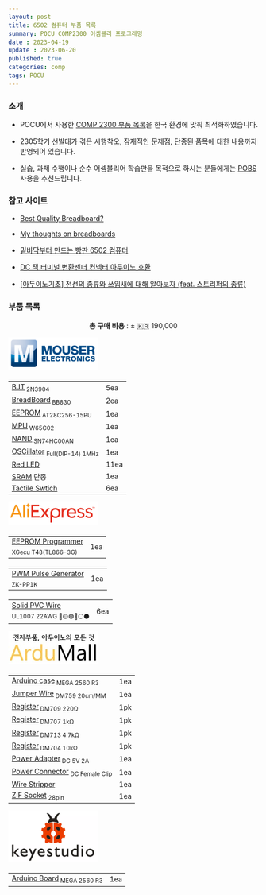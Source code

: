 ```yaml
---
layout: post
title: 6502 컴퓨터 부품 목록
summary: POCU COMP2300 어셈블리 프로그래밍
date : 2023-04-19
update : 2023-06-20
published: true
categories: comp
tags: POCU
---
```

### 소개

- POCU에서 사용한 <a href="https://docs.google.com/document/d/1Waq9Z3sIWOCbG5QIWiyR8XYDDLspwvUAZ385g8QdkIg/" target="_blank">COMP 2300 부품 목록</a>을 한국 환경에 맞춰 최적화하였습니다.

- 2305학기 선발대가 겪은 시행착오, 잠재적인 문제점, 단종된 품목에 대한 내용까지 반영되어 있습니다.

- 실습, 과제 수행이나 순수 어셈블리어 학습만을 목적으로 하시는 분들에게는 <a href="https://github.com/POCU/COMP2300StarterPack/releases">POBS</a> 사용을 추천드립니다.

### 참고 사이트

- <a href="https://www.youtube.com/watch?v=XKQJhe9n_ug" target="_blank" class="link-dark">Best Quality Breadboard?</a>

- <a href="https://eater.net/breadboards" target="_blank" class="link-dark">My thoughts on breadboards</a>

- <a href="https://www.clien.net/service/board/lecture/17999941" target="_blank" class="link-dark">밑바닥부터 만드는 빵판 6502 컴퓨터</a>

- <a href="https://www.youtube.com/watch?v=N79itHVWzLA" target="_blank" class="link-dark">DC 잭 터미널 변환젠더 컨넥터 아두이노 호환</a>

- <a href="https://www.youtube.com/watch?v=XnxXaQylu_0" target="_blank" class="link-dark">[아두이노기초] 전선의 종류와 쓰임새에 대해 알아보자 (feat. 스트리퍼의 종류)</a>

### 부품 목록

<p align="center"><b>총 구매 비용</b> : ± 🇰🇷 190,000</p>

<table class="table mb-5">
    <thead>
    <img src="/assets/6502/mouser.png" class="rounded mx-auto d-block" width=180px>
        <tr class="tr-top">
            <td></td>
            <td></td>
        </tr>
    </thead>
    <tbody>
        <tr>
            <td class="td1"><a href="https://www.mouser.kr/ProductDetail/610-2N3904" target="_blank">BJT</a><sub> 2N3904</sub></td>
            <td class="td2">5ea</td>
        </tr>
        <tr>
            <td class="td1"><a href="https://www.mouser.kr/ProductDetail/854-BB830" target="_blank">BreadBoard</a><sub> BB830</sub></td>
            <td class="td2">2ea</td>
        </tr>
        <tr>
            <td class="td1"><a href="https://www.mouser.kr/ProductDetail/556-AT28C25615PU" target="_blank">EEPROM</a><sub> AT28C256-15PU</sub></td>
            <td class="td2">1ea</td>
        </tr>
        <tr>
            <td class="td1"><a href="https://www.mouser.kr/ProductDetail/955-W65C02S6TPG-14" target="_blank">MPU</a><sub> W65C02</sub></td>
            <td class="td2">1ea</td>
        </tr>
        <tr>
            <td class="td1"><a href="https://www.mouser.kr/ProductDetail/Texas-Instruments/SN74HC00AN?qs=6ZVwTuetbD7YqMbSpl34ug%3D%3D&_gl=1*1k7hxez*_ga*dW5kZWZpbmVk*_ga_15W4STQT4T*dW5kZWZpbmVk*_ga_1KQLCYKRX3*dW5kZWZpbmVk" target="_blank">NAND</a><sub> SN74HC00AN</sub></td>
            <td class="td2">1ea</td>
        </tr>
        <tr>
            <td class="td1"><a href="https://www.mouser.kr/ProductDetail/ECS/ECS-100AX-010?qs=GxOUx7aO6nwR8LSwQOIEbw%3D%3D" target="_blank">OSCillator</a>
            <sub>Full(DIP-14) 1MHz</sub>
            </td>
            <td class="td2">1ea</td>
        </tr>
        <tr>
            <td class="td1"><a href="https://www.mouser.kr/ProductDetail/696-SSL-LX5573ID" target="_blank">Red LED</a></td>
            <td class="td2">11ea</td>
        </tr>
        <tr>
            <td class="td1">
                <a href="https://www.mouser.kr/ProductDetail/Infineon-Cypress/CY62256LL-70PC?qs=BJlw7L4Cy78lUV63ByggiA%3D%3D" target="_blank">SRAM</a>
                <span class="badge rounded-pill text-bg-danger" data-bs-toggle="tooltip" data-bs-title="CY62256 시리즈 전체가 단종되었습니다. POCU에서 추후 업데이트 예정입니다.">단종</span>
            </td>
            <td class="td2">1ea</td>
        </tr>
        <tr>
            <td class="td1"><a href="https://www.mouser.kr/ProductDetail/506-FSM4JAH" target="_blank">Tactile Swtich</a></td>
            <td class="td2">6ea</td>
        </tr>
    </tbody>
</table>

<table class="table">
    <thead>
    <img src="/assets/6502/AliExpress.png" class="rounded mx-auto d-block" width=180px>
        <tr class="tr-top">
            <td></td>
            <td></td>
        </tr>
    </thead>
    <tbody>
        <tr>
            <td class="td1">
                <a href="https://ko.aliexpress.com/item/1005004492031847.html" target="_blank">EEPROM Programmer</a><br>
                <sub>XGecu T48(TL866-3G)</sub>
            </td>
            <td class="td2">1ea</td>
        </tr>
    </tbody>
</table>

<table class="table">
    <thead>
        <tr class="tr-top">
            <td></td>
            <td></td>
        </tr>
    </thead>
    <tbody>
        <tr>
            <td class="td1">
                <a href="https://ko.aliexpress.com/item/4000877187144.html" target="_blank">PWM Pulse Generator</a><br>
                <sub>ZK-PP1K</sub>
            </td>
            <td class="td2">1ea</td>
        </tr>
    </tbody>
</table>

<table class="table mb-5">
    <thead>
        <tr class="tr-top">
            <td></td>
            <td></td>
        </tr>
    </thead>
    <tbody>
        <tr>
            <td class="td1">
                <a href="https://ko.aliexpress.com/w/wholesale-ul1007-%EC%A3%BC%EC%84%9D-%EB%8F%84%EA%B8%88.html?sortType=price_asc" target="_blank">Solid PVC Wire</a><br>
                <sub>UL1007 22AWG 🔴🟡🟢🔵⚪⚫</sub>        
            </td>
            <td class="td2">6ea</td>
        </tr>
    </tbody>
</table>

<table class="table mb-5">
    <thead>
    <img src="/assets/6502/ardumall.jpg" class="rounded mx-auto d-block" width=180px >
        <tr class="tr-top">
            <td></td>
            <td></td>
        </tr>
    </thead>
    <tbody>
        <tr>
            <td class="td1"><a href="https://smartstore.naver.com/domekit/products/415983803" target="_blank">Arduino case</a><sub> MEGA 2560 R3</sub></td>
            <td class="td2">1ea</td>
        </tr>
        <tr>
            <td class="td1"><a href="https://smartstore.naver.com/domekit/products/322810011" target="_blank">Jumper Wire</a><sub> DM759 20cm/MM</sub></td>
            <td class="td2">1ea</td>
        </tr>
        <tr>
            <td class="td1"><a href="https://smartstore.naver.com/domekit/products/618370169" target="_blank">Register</a><sub> DM709 220Ω</sub></td>
            <td class="td2">1pk</td>
        </tr>
        <tr>
            <td class="td1"><a href="https://smartstore.naver.com/domekit/products/618370169" target="_blank">Register</a><sub> DM707 1kΩ</sub></td>
            <td class="td2">1pk</td>
        </tr>
        <tr>
            <td class="td1"><a href="https://smartstore.naver.com/domekit/products/618370169" target="_blank">Register</a><sub> DM713 4.7kΩ</sub></td>
            <td class="td2">1pk</td>
        </tr>
        <tr>
            <td class="td1"><a href="https://smartstore.naver.com/domekit/products/618370169" target="_blank">Register</a><sub> DM704 10kΩ</sub></td>
            <td class="td2">1pk</td>
        </tr>
        <tr>
            <td class="td1"><a href="https://smartstore.naver.com/domekit/products/5007890237" target="_blank">Power Adapter</a><sub> DC 5V 2A</sub></td>
            <td class="td2">1ea</td>
        </tr>
        <tr>
            <td class="td1"><a href="https://smartstore.naver.com/domekit/products/4755824762" target="_blank">Power Connector</a><sub> DC Female Clip</sub></td>
            <td class="td2">1ea</td>
        </tr>
        <tr>
            <td class="td1"><a href="https://smartstore.naver.com/domekit/products/8266717842" target="_blank">Wire Stripper</a></td>
            <td class="td2">1ea</td>
        </tr>
        <tr>
            <td class="td1"><a href="https://smartstore.naver.com/domekit/products/8254643539" target="_blank">ZIF Socket</a><sub> 28pin</sub>
            </td>
            <td class="td2">1ea</td>
        </tr>
    </tbody>
</table>

<table class="table mb-5">
    <thead>
        <img src="/assets/6502/keyestudio.webp" class="rounded mx-auto d-block" width=180px>
        <tr class="tr-top">
            <td></td>
            <td></td>
        </tr>
    </thead>
    <tbody>
        <tr>
            <td class="td1"><a href="https://www.keyestudio.com/products/1pcs-keyestudio-mega-2560-r3-development-board-1pcs-usb-cablemanual" target="_blank">Arduino Board</a><sub> MEGA 2560 R3 </sub></td>
            <td class="td2">1ea</td>
        </tr>
    </tbody>
</table>
